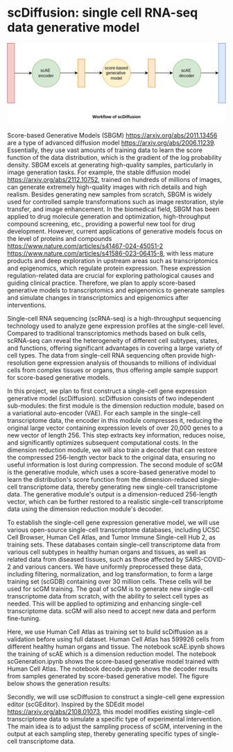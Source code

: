 # scDiffusion: single cell RNA-seq data generative model 

![alt text](https://github.com/gaoshang-strong/scDiffusion/blob/main/scDiffusion.jpg)

Score-based Generative Models (SBGM) https://arxiv.org/abs/2011.13456 are a type of advanced diffusion model https://arxiv.org/abs/2006.11239. Essentially, they use vast amounts of training data to learn the score function of the data distribution, which is the gradient of the log probability density. SBGM excels at generating high-quality samples, particularly in image generation tasks. For example, the stable diffusion model https://arxiv.org/abs/2112.10752, trained on hundreds of millions of images, can generate extremely high-quality images with rich details and high realism. Besides generating new samples from scratch, SBGM is widely used for controlled sample transformations such as image restoration, style transfer, and image enhancement. In the biomedical field, SBGM has been applied to drug molecule generation and optimization, high-throughput compound screening, etc., providing a powerful new tool for drug development. However, current applications of generative models focus on the level of proteins and compounds https://www.nature.com/articles/s41467-024-45051-2 https://www.nature.com/articles/s41586-023-06415-8, with less mature products and deep exploration in upstream areas such as transcriptomics and epigenomics, which regulate protein expression. These expression regulation-related data are crucial for exploring pathological causes and guiding clinical practice. Therefore, we plan to apply score-based generative models to transcriptomics and epigenomics to generate samples and simulate changes in transcriptomics and epigenomics after interventions.

Single-cell RNA sequencing (scRNA-seq) is a high-throughput sequencing technology used to analyze gene expression profiles at the single-cell level. Compared to traditional transcriptomics methods based on bulk cells, scRNA-seq can reveal the heterogeneity of different cell subtypes, states, and functions, offering significant advantages in covering a large variety of cell types. The data from single-cell RNA sequencing often provide high-resolution gene expression analysis of thousands to millions of individual cells from complex tissues or organs, thus offering ample sample support for score-based generative models.

In this project, we plan to first construct a single-cell gene expression generative model (scDiffusion). scDiffusion consists of two independent sub-modules: the first module is the dimension reduction module, based on a variational auto-encoder (VAE). For each sample in the single-cell transcriptome data, the encoder in this module compresses it, reducing the original large vector containing expression levels of over 20,000 genes to a new vector of length 256. This step extracts key information, reduces noise, and significantly optimizes subsequent computational costs. In the dimension reduction module, we will also train a decoder that can restore the compressed 256-length vector back to the original data, ensuring no useful information is lost during compression. The second module of scGM is the generative module, which uses a score-based generative model to learn the distribution's score function from the dimension-reduced single-cell transcriptome data, thereby generating new single-cell transcriptome data. The generative module's output is a dimension-reduced 256-length vector, which can be further restored to a realistic single-cell transcriptome data using the dimension reduction module's decoder.

To establish the single-cell gene expression generative model, we will use various open-source single-cell transcriptome databases, including UCSC Cell Browser, Human Cell Atlas, and Tumor Immune Single-cell Hub 2, as training sets. These databases contain single-cell transcriptome data from various cell subtypes in healthy human organs and tissues, as well as related data from diseased tissues, such as those affected by SARS-COVID-2 and various cancers. We have uniformly preprocessed these data, including filtering, normalization, and log transformation, to form a large training set (scGDB) containing over 30 million cells. These cells will be used for scGM training. The goal of scGM is to generate new single-cell transcriptome data from scratch, with the ability to select cell types as needed. This will be applied to optimizing and enhancing single-cell transcriptome data. scGM will also need to accept new data and perform fine-tuning.

Here, we use Human Cell Atlas as training set to build scDiffusion as a validation before using full dataset. Human Cell Atlas has 599926 cells from different healthy human organs and tissue. The notebook scAE.ipynb shows the training of scAE which is a dimension reduction model. The notebook scGeneration.ipynb shows the score-based generative model trained with Human Cell Atlas. The notebook decode.ipynb shows the decoder results from samples generated by score-based generative model. The figure below shows the generation results: 

Secondly, we will use scDiffusion to construct a single-cell gene expression editor (scGEditor). Inspired by the SDEdit model https://arxiv.org/abs/2108.01073, this model modifies existing single-cell transcriptome data to simulate a specific type of experimental intervention. The main idea is to adjust the sampling process of scGM, intervening in the output at each sampling step, thereby generating specific types of single-cell transcriptome data.
